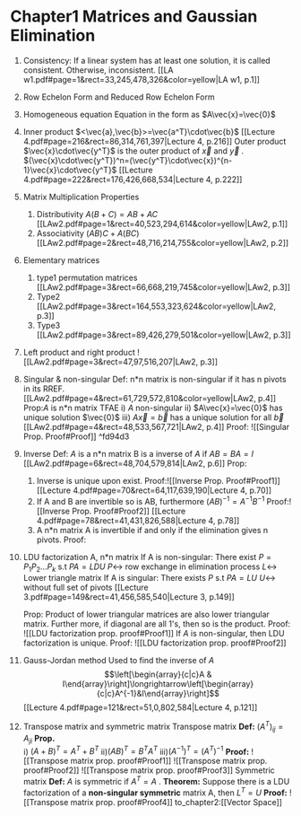 
# Chapter1 Matrices and Gaussian Elimination


1. Consistency: If a linear system has at least one solution, it is called consistent. Otherwise, inconsistent.
    [[LA w1.pdf#page=1&rect=33,245,478,326&color=yellow|LA w1, p.1]]
2. Row Echelon Form and Reduced Row Echelon Form
3. Homogeneous equation 
    Equation in the form as $A\vec{x}=\vec{0}$
4. Inner product
        $<\vec{a},\vec{b}>=\vec{a^T}\cdot\vec{b}$
        [[Lecture 4.pdf#page=216&rect=86,314,761,397|Lecture 4, p.216]]
    Outer product
        $\vec{x}\cdot\vec{y^T}$  is the outer product of $\vec{x}$ and $\vec{y}$ .
        $(\vec{x}\cdot\vec{y^T})^n=(\vec{y^T}\cdot\vec{x})^{n-1}\vec{x}\cdot\vec{y^T}$
        [[Lecture 4.pdf#page=222&rect=176,426,668,534|Lecture 4, p.222]]
5. Matrix Multiplication Properties
    1. Distributivity
		$A(B+C)=AB+AC$
		[[LAw2.pdf#page=1&rect=40,523,294,614&color=yellow|LAw2, p.1]]
	2. Associativity
	    $(AB)C+A(BC)$
	    [[LAw2.pdf#page=2&rect=48,716,214,755&color=yellow|LAw2, p.2]]
6. Elementary matrices

	1. type1 permutation matrices
        [[LAw2.pdf#page=3&rect=66,668,219,745&color=yellow|LAw2, p.3]]
    2. Type2
        [[LAw2.pdf#page=3&rect=164,553,323,624&color=yellow|LAw2, p.3]]
    3. Type3 
        [[LAw2.pdf#page=3&rect=89,426,279,501&color=yellow|LAw2, p.3]] 
7. Left product and right product
    ![[LAw2.pdf#page=3&rect=47,97,516,207|LAw2, p.3]]
8. Singular & non-singular
    Def: n\*n matrix is non-singular if it has n pivots in its RREF.
    [[LAw2.pdf#page=4&rect=61,729,572,810&color=yellow|LAw2, p.4]]
    Prop:$A$ is n\*n matrix TFAE
       i) $A$ non-singular
       ii) $A\vec{x}=\vec{0}$ has unique solution $\vec{0}$
       iii) $A\vec{x}=\vec{b}$ has a unique solution for all $\vec{b}$
       [[LAw2.pdf#page=4&rect=48,533,567,721|LAw2, p.4]]
        Proof: 
            ![[Singular Prop. Proof#Proof]]  ^fd94d3
9. Inverse
    Def: $A$ is a n*n matrix B is a inverse of $A$ if $AB=BA=I$
        [[LAw2.pdf#page=6&rect=48,704,579,814|LAw2, p.6]]
    Prop: 
    1. Inverse is unique upon exist.
        Proof:![[Inverse Prop. Proof#Proof1]][[Lecture 4.pdf#page=70&rect=64,117,639,190|Lecture 4, p.70]]
    2. If A and B are invertible so is AB, furthermore $(AB)^{-1}=A^{-1}B^{-1}$ 
        Proof:![[Inverse Prop. Proof#Proof2]]
        [[Lecture 4.pdf#page=78&rect=41,431,826,588|Lecture 4, p.78]]
    3. A n\*n matrix A is invertible if and only if the elimination gives n pivots.
        Proof: 
10. LDU factorization
        A, n\*n matrix
        If A is non-singular:
          There exist $P=P_{1}P_{2}\dots P_k$ s.t $PA=LDU$
          $P\longleftrightarrow$ row exchange in elimination process
          $L\longleftrightarrow$ Lower triangle matrix
        If A is singular:
         There exists $P$ s.t $PA=LU$
         $U\longleftrightarrow$ without full set of pivots
         [[Lecture 3.pdf#page=149&rect=41,456,585,540|Lecture 3, p.149]]
         
    Prop:
    Product of lower triangular matrices are also lower triangular matrix. Further more, if diagonal are all 1's, then so is the product.
            Proof:
                ![[LDU factorization prop. proof#Proof1]]
     If $A$ is non-singular, then LDU factorization is unique.
            Proof:
                ![[LDU factorization prop. proof#Proof2]] 
11. Gauss-Jordan method
    Used to find the inverse of $A$
    $$\left[\begin{array}{c|c}A & I\end{array}\right]\longrightarrow\left[\begin{array}{c|c}A^{-1}&I\end{array}\right]$$         [[Lecture 4.pdf#page=121&rect=51,0,802,584|Lecture 4, p.121]]    
12. Transpose matrix and symmetric matrix
    Transpose matrix
     **Def:**
        $(A^T)_{ij}=A_{ji}$ 
    **Prop.**  
        i) $(A+B)^T=A^T+B^T$ 
        ii)$(AB)^T=B^TA^T$
        iii)$(A^{-1})^T=(A^T)^{-1}$
    **Proof:** 
        ![[Transpose matrix prop. proof#Proof1]]
        ![[Transpose matrix prop. proof#Proof2]]
        ![[Transpose matrix prop. proof#Proof3]]
    Symmetric matrix
    **Def:** $A$ is symmetric if $A^T=A$ .
    **Theorem:** Suppose there is a LDU factorization of a **non-singular symmetric**  matrix A, then $L^T=U$
        **Proof:**
        ![[Transpose matrix prop. proof#Proof4]]
to_chapter2:[[Vector Space]]